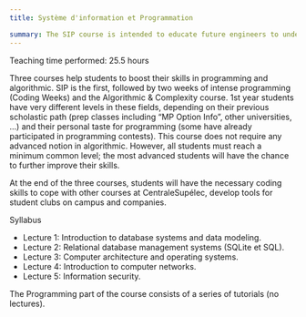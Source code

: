 ```yaml
---
title: Système d'information et Programmation

summary: The SIP course is intended to educate future engineers to understand and master the IT tools and information systems they will be confronted with in their career, as well as build their skills to properly design and write code. The course is composed of two main parts, Information Systems and Programming, the second focusing on the Python language.
---
```


Teaching time performed: 25.5 hours

Three courses help students to boost their skills in programming and algorithmic. SIP is the first, followed by two weeks of intense programming (Coding Weeks) and the Algorithmic & Complexity course. 1st year students have very different levels in these fields, depending on their previous scholastic path (prep classes including “MP Option Info”, other universities, ...) and their personal taste for programming (some have already participated in programming contests). This course does not require any advanced notion in algorithmic. However, all students must reach a minimum common level; the most advanced students will have the chance to further improve their skills.

At the end of the three courses, students will have the necessary coding skills to cope with other courses at CentraleSupélec, develop tools for student clubs on campus and companies.

Syllabus

- Lecture 1: Introduction to database systems and data modeling.
- Lecture 2: Relational database management systems (SQLite et SQL).
- Lecture 3: Computer architecture and operating systems.
- Lecture 4: Introduction to computer networks.
- Lecture 5: Information security.

The Programming part of the course consists of a series of tutorials (no lectures).
